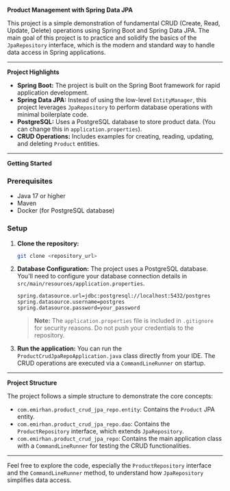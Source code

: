 **Product Management with Spring Data JPA**

This project is a simple demonstration of fundamental CRUD (Create, Read, Update, Delete) operations using Spring Boot and Spring Data JPA. The main goal of this project is to practice and solidify the basics of the `JpaRepository` interface, which is the modern and standard way to handle data access in Spring applications.

---

**Project Highlights**

- **Spring Boot:** The project is built on the Spring Boot framework for rapid application development.
- **Spring Data JPA:** Instead of using the low-level `EntityManager`, this project leverages `JpaRepository` to perform database operations with minimal boilerplate code.
- **PostgreSQL:** Uses a PostgreSQL database to store product data. (You can change this in `application.properties`).
- **CRUD Operations:** Includes examples for creating, reading, updating, and deleting `Product` entities.

---

**Getting Started**

### Prerequisites

- Java 17 or higher
- Maven
- Docker (for PostgreSQL database)

### Setup

1.  **Clone the repository:**
    ```bash
    git clone <repository_url>
    ```

2.  **Database Configuration:**
    The project uses a PostgreSQL database. You'll need to configure your database connection details in `src/main/resources/application.properties`.
    
    ```properties
    spring.datasource.url=jdbc:postgresql://localhost:5432/postgres
    spring.datasource.username=postgres
    spring.datasource.password=your_password
    ```
    
    > **Note:** The `application.properties` file is included in `.gitignore` for security reasons. Do not push your credentials to the repository.

3.  **Run the application:**
    You can run the `ProductCrudJpaRepoApplication.java` class directly from your IDE. The CRUD operations are executed via a `CommandLineRunner` on startup.

---

**Project Structure**

The project follows a simple structure to demonstrate the core concepts:

- `com.emirhan.product_crud_jpa_repo.entity`: Contains the `Product` JPA entity.
- `com.emirhan.product_crud_jpa_repo.dao`: Contains the `ProductRepository` interface, which extends `JpaRepository`.
- `com.emirhan.product_crud_jpa_repo`: Contains the main application class with a `CommandLineRunner` for testing the CRUD functionalities.

---

Feel free to explore the code, especially the `ProductRepository` interface and the `CommandLineRunner` method, to understand how `JpaRepository` simplifies data access.
